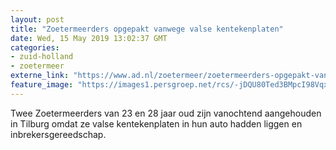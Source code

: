 ```yaml
---
layout: post
title: "Zoetermeerders opgepakt vanwege valse kentekenplaten"
date: Wed, 15 May 2019 13:02:37 GMT
categories: 
- zuid-holland 
- zoetermeer 
externe_link: "https://www.ad.nl/zoetermeer/zoetermeerders-opgepakt-vanwege-valse-kentekenplaten~a566f629/"
feature_image: "https://images1.persgroep.net/rcs/-jDQU80Ted3BMpcI98VqxMpb8Eo/diocontent/140546112/_fitwidth/400/?appId=21791a8992982cd8da851550a453bd7f&quality=0.7"
---
```


Twee Zoetermeerders van 23 en 28 jaar oud zijn vanochtend aangehouden in Tilburg omdat ze valse kentekenplaten in hun auto hadden liggen en inbrekersgereedschap.

